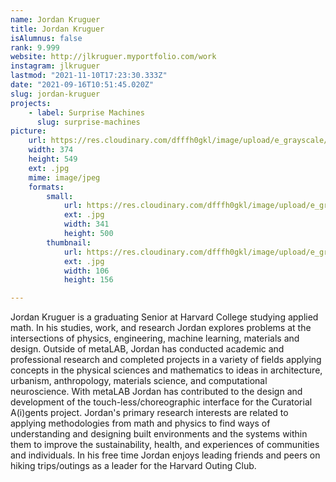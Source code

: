 ```yaml
---
name: Jordan Kruguer
title: Jordan Kruguer
isAlumnus: false
rank: 9.999
website: http://jlkruguer.myportfolio.com/work
instagram: jlkruguer
lastmod: "2021-11-10T17:23:30.333Z"
date: "2021-09-16T10:51:45.020Z"
slug: jordan-kruguer
projects:
    - label: Surprise Machines
      slug: surprise-machines
picture:
    url: https://res.cloudinary.com/dfffh0gkl/image/upload/e_grayscale/v1636565004/jordan_ed90a1e7fd.jpg
    width: 374
    height: 549
    ext: .jpg
    mime: image/jpeg
    formats:
        small:
            url: https://res.cloudinary.com/dfffh0gkl/image/upload/e_grayscale/v1636565005/small_jordan_ed90a1e7fd.jpg
            ext: .jpg
            width: 341
            height: 500
        thumbnail:
            url: https://res.cloudinary.com/dfffh0gkl/image/upload/e_grayscale/v1636565004/thumbnail_jordan_ed90a1e7fd.jpg
            ext: .jpg
            width: 106
            height: 156

---
```

Jordan Kruguer is a graduating Senior at Harvard College studying applied math. In his studies, work, and research Jordan explores problems at the intersections of physics, engineering, machine learning, materials and design. Outside of metaLAB, Jordan has conducted academic and professional research and completed projects in a variety of fields applying concepts in the physical sciences and mathematics to ideas in architecture, urbanism, anthropology, materials science, and computational neuroscience. With metaLAB Jordan has contributed to the design and development of the touch-less/choreographic interface for the Curatorial A(i)gents project. Jordan's primary research interests are related to applying methodologies from math and physics to find ways of understanding and designing built environments and the systems within them to improve the sustainability, health, and experiences of communities and individuals. In his free time Jordan enjoys leading friends and peers on hiking trips/outings as a leader for the Harvard Outing Club.